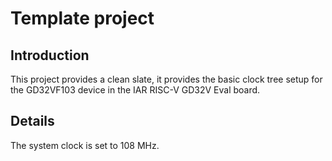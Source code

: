 # Template project

## Introduction

This project provides a clean slate, it provides the basic clock tree setup for the GD32VF103 device in the IAR RISC-V GD32V Eval board. 


## Details

The system clock is set to 108 MHz.
